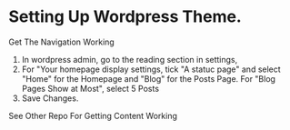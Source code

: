 # Setting Up Wordpress Theme.

Get The Navigation Working
1. In wordpress admin, go to the reading section in settings, 
2. For "Your homepage display settings, tick "A statuc page" and select "Home" for the Homepage and "Blog" for the Posts Page.
  For "Blog Pages Show at Most", select 5 Posts
3. Save Changes.


See Other Repo For Getting Content Working
